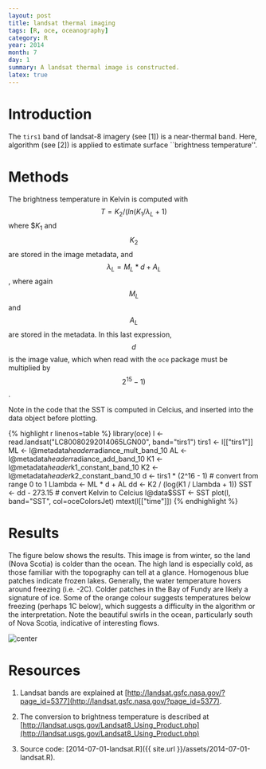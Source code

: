 ```yaml
---
layout: post
title: landsat thermal imaging
tags: [R, oce, oceanography]
category: R
year: 2014
month: 7
day: 1
summary: A landsat thermal image is constructed.
latex: true
---
```


# Introduction

The ``tirs1`` band of landsat-8 imagery (see [1]) is a near-thermal band.  Here, algorithm (see [2]) is applied to estimate surface ``brightness temperature''.

# Methods

The brightness temperature in Kelvin is computed with $$T=K_2 / (ln(K_1/\lambda_L + 1)$$ where $$K_1$ and $$K_2$$ are stored in the image metadata, and $$\lambda_L=M_L*d+A_L$$, where again $$M_L$$ and $$A_L$$ are stored in the metadata.  In this last expression, $$d$$ is the image value, which when read with the ``oce`` package must be multiplied by $$2^15-1)$$.

Note in the code that the SST is computed in Celcius, and inserted into the data object before plotting.


{% highlight r linenos=table %}
library(oce)
l <- read.landsat("LC80080292014065LGN00", band="tirs1")
tirs1 <- l[["tirs1"]]
ML <- l@metadata$header$radiance_mult_band_10
AL <- l@metadata$header$radiance_add_band_10
K1 <- l@metadata$header$k1_constant_band_10
K2 <- l@metadata$header$k2_constant_band_10
d <- tirs1 * (2^16 - 1)            # convert from range 0 to 1
Llambda <- ML * d + AL
dd <- K2 / (log(K1 / Llambda + 1))
SST <- dd - 273.15                 # convert Kelvin to Celcius
l@data$SST <- SST
plot(l, band="SST", col=oceColorsJet)
mtext(l[["time"]])
{% endhighlight %}

# Results

The figure below shows the results.  This image is from winter, so the land (Nova Scotia) is colder than the ocean.  The high land is especially cold, as those familiar with the topography can tell at a glance.  Homogenous blue patches indicate frozen lakes.  Generally, the water temperature hovers around freezing (i.e. -2C).  Colder patches in the Bay of Fundy are likely a signature of ice.  Some of the orange colour suggests temperatures below freezing (perhaps 1C below), which suggests a difficulty in the algorithm or the interpretation.  Note the beautiful swirls in the ocean, particularly south of Nova Scotia, indicative of interesting flows.

![center](http://dankelley.github.io/figs/2014-07-01-landsat.png) 

# Resources

1. Landsat bands are explained at [http://landsat.gsfc.nasa.gov/?page_id=5377](http://landsat.gsfc.nasa.gov/?page_id=5377).

2. The conversion to brightness temperature is described at [http://landsat.usgs.gov/Landsat8_Using_Product.php](http://landsat.usgs.gov/Landsat8_Using_Product.php)

3. Source code: [2014-07-01-landsat.R]({{ site.url }}/assets/2014-07-01-landsat.R).

